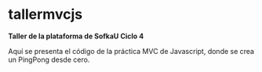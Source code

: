 # tallermvcjs
**Taller de la plataforma de SofkaU Ciclo 4**

Aquí se presenta el código de la práctica MVC de Javascript, donde se crea un PingPong desde cero.
